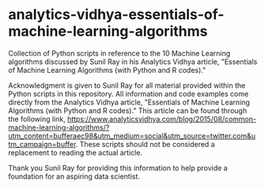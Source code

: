 # analytics-vidhya-essentials-of-machine-learning-algorithms
Collection of Python scripts in reference to the 10 Machine Learning algorithms discussed by Sunil Ray in his Analytics Vidhya article, "Essentials of Machine Learning Algorithms (with Python and R codes)."

Acknowledgment is given to Sunil Ray for all material provided within the Python scripts in this repository. All information and code examples come directly from the Analytics Vidhya article, "Essentials of Machine Learning Algorithms (with Python and R codes)." This article can be found through the following link, https://www.analyticsvidhya.com/blog/2015/08/common-machine-learning-algorithms/?utm_content=bufferaec98&utm_medium=social&utm_source=twitter.com&utm_campaign=buffer. These scripts should not be considered a replacement to reading the actual article.

Thank you Sunil Ray for providing this information to help provide a foundation for an aspiring data scientist.
